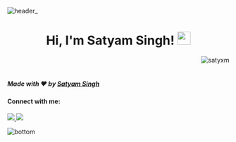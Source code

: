 ![header_](https://github.com/user-attachments/assets/9216c901-7956-4f4c-a1e7-8d1b8cbd6374)

<h1 align="center">
Hi, I'm Satyam Singh!
  <img src="https://media.giphy.com/media/hvRJCLFzcasrR4ia7z/giphy.gif" width="30"></h1>
 <img src="https://komarev.com/ghpvc/?username=satyxm&label=Profile%20Views&color=0e75b6&style=flat" align='right' alt="satyxm" />


<br/>
<br/>

 


##### Made with ❤️ by [Satyam Singh](https://github.com/satyxm)

#### Connect with me:
<p align="left">
  <a href="https://x.com/satyamtwts">
    <img src="https://skillicons.dev/icons?i=twitter" />
  </a>
   <a href="https://linkedin.com/satyams-in">
    <img src="https://skillicons.dev/icons?i=linkedin" />
  </a>
</p>



![bottom](https://github.com/user-attachments/assets/dab29644-60b3-43e3-84b8-99cf4890db93)

